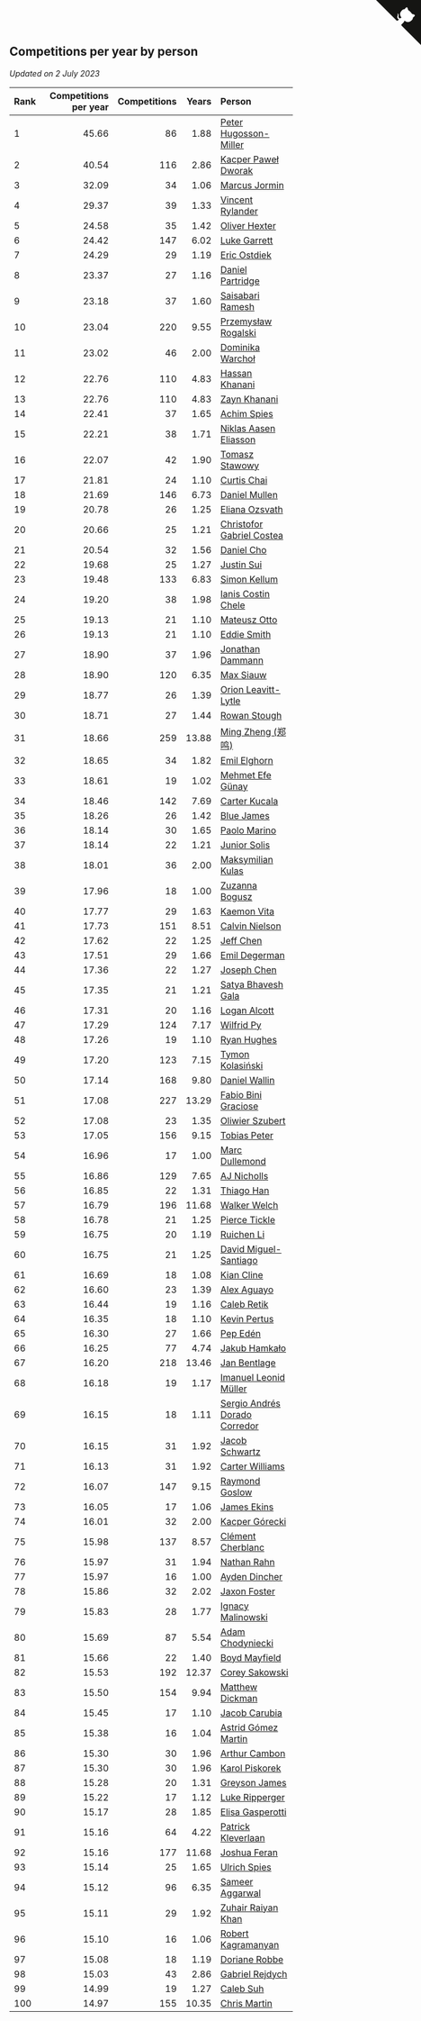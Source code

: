## Competitions per year by person

*Updated on  2 July 2023*

| Rank | Competitions per year | Competitions | Years | Person |
| :--- | ---: | ---: | ---: | :--- |
| 1 | 45.66 | 86 | 1.88 | [Peter Hugosson-Miller](https://www.worldcubeassociation.org/persons/2021HUGO01) |
| 2 | 40.54 | 116 | 2.86 | [Kacper Paweł Dworak](https://www.worldcubeassociation.org/persons/2020DWOR01) |
| 3 | 32.09 | 34 | 1.06 | [Marcus Jormin](https://www.worldcubeassociation.org/persons/2022JORM01) |
| 4 | 29.37 | 39 | 1.33 | [Vincent Rylander](https://www.worldcubeassociation.org/persons/2022RYLA01) |
| 5 | 24.58 | 35 | 1.42 | [Oliver Hexter](https://www.worldcubeassociation.org/persons/2022HEXT01) |
| 6 | 24.42 | 147 | 6.02 | [Luke Garrett](https://www.worldcubeassociation.org/persons/2017GARR05) |
| 7 | 24.29 | 29 | 1.19 | [Eric Ostdiek](https://www.worldcubeassociation.org/persons/2022OSTD01) |
| 8 | 23.37 | 27 | 1.16 | [Daniel Partridge](https://www.worldcubeassociation.org/persons/2022PART02) |
| 9 | 23.18 | 37 | 1.60 | [Saisabari Ramesh](https://www.worldcubeassociation.org/persons/2021RAME01) |
| 10 | 23.04 | 220 | 9.55 | [Przemysław Rogalski](https://www.worldcubeassociation.org/persons/2013ROGA02) |
| 11 | 23.02 | 46 | 2.00 | [Dominika Warchoł](https://www.worldcubeassociation.org/persons/2021WARC01) |
| 12 | 22.76 | 110 | 4.83 | [Hassan Khanani](https://www.worldcubeassociation.org/persons/2018KHAN26) |
| 13 | 22.76 | 110 | 4.83 | [Zayn Khanani](https://www.worldcubeassociation.org/persons/2018KHAN28) |
| 14 | 22.41 | 37 | 1.65 | [Achim Spies](https://www.worldcubeassociation.org/persons/2021SPIE01) |
| 15 | 22.21 | 38 | 1.71 | [Niklas Aasen Eliasson](https://www.worldcubeassociation.org/persons/2021ELIA01) |
| 16 | 22.07 | 42 | 1.90 | [Tomasz Stawowy](https://www.worldcubeassociation.org/persons/2021STAW01) |
| 17 | 21.81 | 24 | 1.10 | [Curtis Chai](https://www.worldcubeassociation.org/persons/2022CHAI02) |
| 18 | 21.69 | 146 | 6.73 | [Daniel Mullen](https://www.worldcubeassociation.org/persons/2016MULL04) |
| 19 | 20.78 | 26 | 1.25 | [Eliana Ozsvath](https://www.worldcubeassociation.org/persons/2022OZSV01) |
| 20 | 20.66 | 25 | 1.21 | [Christofor Gabriel Costea](https://www.worldcubeassociation.org/persons/2022COST03) |
| 21 | 20.54 | 32 | 1.56 | [Daniel Cho](https://www.worldcubeassociation.org/persons/2021CHOD01) |
| 22 | 19.68 | 25 | 1.27 | [Justin Sui](https://www.worldcubeassociation.org/persons/2022SUIJ01) |
| 23 | 19.48 | 133 | 6.83 | [Simon Kellum](https://www.worldcubeassociation.org/persons/2016KELL12) |
| 24 | 19.20 | 38 | 1.98 | [Ianis Costin Chele](https://www.worldcubeassociation.org/persons/2021CHEL01) |
| 25 | 19.13 | 21 | 1.10 | [Mateusz Otto](https://www.worldcubeassociation.org/persons/2022OTTO01) |
| 26 | 19.13 | 21 | 1.10 | [Eddie Smith](https://www.worldcubeassociation.org/persons/2022SMIT20) |
| 27 | 18.90 | 37 | 1.96 | [Jonathan Dammann](https://www.worldcubeassociation.org/persons/2021DAMM01) |
| 28 | 18.90 | 120 | 6.35 | [Max Siauw](https://www.worldcubeassociation.org/persons/2017SIAU02) |
| 29 | 18.77 | 26 | 1.39 | [Orion Leavitt-Lytle](https://www.worldcubeassociation.org/persons/2022LEAV01) |
| 30 | 18.71 | 27 | 1.44 | [Rowan Stough](https://www.worldcubeassociation.org/persons/2022STOU01) |
| 31 | 18.66 | 259 | 13.88 | [Ming Zheng (郑鸣)](https://www.worldcubeassociation.org/persons/2009ZHEN11) |
| 32 | 18.65 | 34 | 1.82 | [Emil Elghorn](https://www.worldcubeassociation.org/persons/2021ELGH01) |
| 33 | 18.61 | 19 | 1.02 | [Mehmet Efe Günay](https://www.worldcubeassociation.org/persons/2022GUNA05) |
| 34 | 18.46 | 142 | 7.69 | [Carter Kucala](https://www.worldcubeassociation.org/persons/2015KUCA01) |
| 35 | 18.26 | 26 | 1.42 | [Blue James](https://www.worldcubeassociation.org/persons/2022JAME01) |
| 36 | 18.14 | 30 | 1.65 | [Paolo Marino](https://www.worldcubeassociation.org/persons/2021MARI04) |
| 37 | 18.14 | 22 | 1.21 | [Junior Solis](https://www.worldcubeassociation.org/persons/2022SOLI03) |
| 38 | 18.01 | 36 | 2.00 | [Maksymilian Kulas](https://www.worldcubeassociation.org/persons/2021KULA02) |
| 39 | 17.96 | 18 | 1.00 | [Zuzanna Bogusz](https://www.worldcubeassociation.org/persons/2022BOGU01) |
| 40 | 17.77 | 29 | 1.63 | [Kaemon Vita](https://www.worldcubeassociation.org/persons/2021VITA01) |
| 41 | 17.73 | 151 | 8.51 | [Calvin Nielson](https://www.worldcubeassociation.org/persons/2014NIEL03) |
| 42 | 17.62 | 22 | 1.25 | [Jeff Chen](https://www.worldcubeassociation.org/persons/2022CHEN19) |
| 43 | 17.51 | 29 | 1.66 | [Emil Degerman](https://www.worldcubeassociation.org/persons/2021DEGE01) |
| 44 | 17.36 | 22 | 1.27 | [Joseph Chen](https://www.worldcubeassociation.org/persons/2022CHEN16) |
| 45 | 17.35 | 21 | 1.21 | [Satya Bhavesh Gala](https://www.worldcubeassociation.org/persons/2022GALA03) |
| 46 | 17.31 | 20 | 1.16 | [Logan Alcott](https://www.worldcubeassociation.org/persons/2022ALCO02) |
| 47 | 17.29 | 124 | 7.17 | [Wilfrid Py](https://www.worldcubeassociation.org/persons/2016PYWI01) |
| 48 | 17.26 | 19 | 1.10 | [Ryan Hughes](https://www.worldcubeassociation.org/persons/2022HUGH04) |
| 49 | 17.20 | 123 | 7.15 | [Tymon Kolasiński](https://www.worldcubeassociation.org/persons/2016KOLA02) |
| 50 | 17.14 | 168 | 9.80 | [Daniel Wallin](https://www.worldcubeassociation.org/persons/2013WALL03) |
| 51 | 17.08 | 227 | 13.29 | [Fabio Bini Graciose](https://www.worldcubeassociation.org/persons/2010GRAC02) |
| 52 | 17.08 | 23 | 1.35 | [Oliwier Szubert](https://www.worldcubeassociation.org/persons/2022SZUB01) |
| 53 | 17.05 | 156 | 9.15 | [Tobias Peter](https://www.worldcubeassociation.org/persons/2014PETE03) |
| 54 | 16.96 | 17 | 1.00 | [Marc Dullemond](https://www.worldcubeassociation.org/persons/2022DULL01) |
| 55 | 16.86 | 129 | 7.65 | [AJ Nicholls](https://www.worldcubeassociation.org/persons/2015NICH04) |
| 56 | 16.85 | 22 | 1.31 | [Thiago Han](https://www.worldcubeassociation.org/persons/2022HANT01) |
| 57 | 16.79 | 196 | 11.68 | [Walker Welch](https://www.worldcubeassociation.org/persons/2011WELC01) |
| 58 | 16.78 | 21 | 1.25 | [Pierce Tickle](https://www.worldcubeassociation.org/persons/2022TICK01) |
| 59 | 16.75 | 20 | 1.19 | [Ruichen Li](https://www.worldcubeassociation.org/persons/2022LIRU02) |
| 60 | 16.75 | 21 | 1.25 | [David Miguel-Santiago](https://www.worldcubeassociation.org/persons/2022MIGU02) |
| 61 | 16.69 | 18 | 1.08 | [Kian Cline](https://www.worldcubeassociation.org/persons/2022CLIN01) |
| 62 | 16.60 | 23 | 1.39 | [Alex Aguayo](https://www.worldcubeassociation.org/persons/2022AGUA01) |
| 63 | 16.44 | 19 | 1.16 | [Caleb Retik](https://www.worldcubeassociation.org/persons/2022RETI01) |
| 64 | 16.35 | 18 | 1.10 | [Kevin Pertus](https://www.worldcubeassociation.org/persons/2022PERT01) |
| 65 | 16.30 | 27 | 1.66 | [Pep Edén](https://www.worldcubeassociation.org/persons/2021EDEN01) |
| 66 | 16.25 | 77 | 4.74 | [Jakub Hamkało](https://www.worldcubeassociation.org/persons/2018HAMK01) |
| 67 | 16.20 | 218 | 13.46 | [Jan Bentlage](https://www.worldcubeassociation.org/persons/2010BENT01) |
| 68 | 16.18 | 19 | 1.17 | [Imanuel Leonid Müller](https://www.worldcubeassociation.org/persons/2022MULL02) |
| 69 | 16.15 | 18 | 1.11 | [Sergio Andrés Dorado Corredor](https://www.worldcubeassociation.org/persons/2022CORR05) |
| 70 | 16.15 | 31 | 1.92 | [Jacob Schwartz](https://www.worldcubeassociation.org/persons/2021SCHW01) |
| 71 | 16.13 | 31 | 1.92 | [Carter Williams](https://www.worldcubeassociation.org/persons/2021WILL06) |
| 72 | 16.07 | 147 | 9.15 | [Raymond Goslow](https://www.worldcubeassociation.org/persons/2014GOSL01) |
| 73 | 16.05 | 17 | 1.06 | [James Ekins](https://www.worldcubeassociation.org/persons/2022EKIN01) |
| 74 | 16.01 | 32 | 2.00 | [Kacper Górecki](https://www.worldcubeassociation.org/persons/2021GORE01) |
| 75 | 15.98 | 137 | 8.57 | [Clément Cherblanc](https://www.worldcubeassociation.org/persons/2014CHER05) |
| 76 | 15.97 | 31 | 1.94 | [Nathan Rahn](https://www.worldcubeassociation.org/persons/2021RAHN01) |
| 77 | 15.97 | 16 | 1.00 | [Ayden Dincher](https://www.worldcubeassociation.org/persons/2022DINC01) |
| 78 | 15.86 | 32 | 2.02 | [Jaxon Foster](https://www.worldcubeassociation.org/persons/2021FOST01) |
| 79 | 15.83 | 28 | 1.77 | [Ignacy Malinowski](https://www.worldcubeassociation.org/persons/2021MALI02) |
| 80 | 15.69 | 87 | 5.54 | [Adam Chodyniecki](https://www.worldcubeassociation.org/persons/2017CHOD02) |
| 81 | 15.66 | 22 | 1.40 | [Boyd Mayfield](https://www.worldcubeassociation.org/persons/2022MAYF01) |
| 82 | 15.53 | 192 | 12.37 | [Corey Sakowski](https://www.worldcubeassociation.org/persons/2011SAKO01) |
| 83 | 15.50 | 154 | 9.94 | [Matthew Dickman](https://www.worldcubeassociation.org/persons/2013DICK01) |
| 84 | 15.45 | 17 | 1.10 | [Jacob Carubia](https://www.worldcubeassociation.org/persons/2022CARU02) |
| 85 | 15.38 | 16 | 1.04 | [Astrid Gómez Martin](https://www.worldcubeassociation.org/persons/2022MART26) |
| 86 | 15.30 | 30 | 1.96 | [Arthur Cambon](https://www.worldcubeassociation.org/persons/2021CAMB01) |
| 87 | 15.30 | 30 | 1.96 | [Karol Piskorek](https://www.worldcubeassociation.org/persons/2021PISK01) |
| 88 | 15.28 | 20 | 1.31 | [Greyson James](https://www.worldcubeassociation.org/persons/2022JAME02) |
| 89 | 15.22 | 17 | 1.12 | [Luke Ripperger](https://www.worldcubeassociation.org/persons/2022RIPP01) |
| 90 | 15.17 | 28 | 1.85 | [Elisa Gasperotti](https://www.worldcubeassociation.org/persons/2021GASP01) |
| 91 | 15.16 | 64 | 4.22 | [Patrick Kleverlaan](https://www.worldcubeassociation.org/persons/2019KLEV01) |
| 92 | 15.16 | 177 | 11.68 | [Joshua Feran](https://www.worldcubeassociation.org/persons/2011FERA01) |
| 93 | 15.14 | 25 | 1.65 | [Ulrich Spies](https://www.worldcubeassociation.org/persons/2021SPIE02) |
| 94 | 15.12 | 96 | 6.35 | [Sameer Aggarwal](https://www.worldcubeassociation.org/persons/2017AGGA01) |
| 95 | 15.11 | 29 | 1.92 | [Zuhair Raiyan Khan](https://www.worldcubeassociation.org/persons/2021KHAN05) |
| 96 | 15.10 | 16 | 1.06 | [Robert Kagramanyan](https://www.worldcubeassociation.org/persons/2022KAGR01) |
| 97 | 15.08 | 18 | 1.19 | [Doriane Robbe](https://www.worldcubeassociation.org/persons/2022ROBB03) |
| 98 | 15.03 | 43 | 2.86 | [Gabriel Rejdych](https://www.worldcubeassociation.org/persons/2020REJD01) |
| 99 | 14.99 | 19 | 1.27 | [Caleb Suh](https://www.worldcubeassociation.org/persons/2022SUHC01) |
| 100 | 14.97 | 155 | 10.35 | [Chris Martin](https://www.worldcubeassociation.org/persons/2013MART03) |


<a href="https://github.com/JustinTimeCuber/wca_statistics" class="github-corner" aria-label="View source on Github"><svg width="80" height="80" viewBox="0 0 250 250" style="fill:#151513; color:#fff; position: absolute; top: 0; border: 0; right: 0;" aria-hidden="true"><path d="M0,0 L115,115 L130,115 L142,142 L250,250 L250,0 Z"></path><path d="M128.3,109.0 C113.8,99.7 119.0,89.6 119.0,89.6 C122.0,82.7 120.5,78.6 120.5,78.6 C119.2,72.0 123.4,76.3 123.4,76.3 C127.3,80.9 125.5,87.3 125.5,87.3 C122.9,97.6 130.6,101.9 134.4,103.2" fill="currentColor" style="transform-origin: 130px 106px;" class="octo-arm"></path><path d="M115.0,115.0 C114.9,115.1 118.7,116.5 119.8,115.4 L133.7,101.6 C136.9,99.2 139.9,98.4 142.2,98.6 C133.8,88.0 127.5,74.4 143.8,58.0 C148.5,53.4 154.0,51.2 159.7,51.0 C160.3,49.4 163.2,43.6 171.4,40.1 C171.4,40.1 176.1,42.5 178.8,56.2 C183.1,58.6 187.2,61.8 190.9,65.4 C194.5,69.0 197.7,73.2 200.1,77.6 C213.8,80.2 216.3,84.9 216.3,84.9 C212.7,93.1 206.9,96.0 205.4,96.6 C205.1,102.4 203.0,107.8 198.3,112.5 C181.9,128.9 168.3,122.5 157.7,114.1 C157.9,116.9 156.7,120.9 152.7,124.9 L141.0,136.5 C139.8,137.7 141.6,141.9 141.8,141.8 Z" fill="currentColor" class="octo-body"></path></svg></a><style>.github-corner:hover .octo-arm{animation:octocat-wave 560ms ease-in-out}@keyframes octocat-wave{0%,100%{transform:rotate(0)}20%,60%{transform:rotate(-25deg)}40%,80%{transform:rotate(10deg)}}@media (max-width:500px){.github-corner:hover .octo-arm{animation:none}.github-corner .octo-arm{animation:octocat-wave 560ms ease-in-out}}</style>
